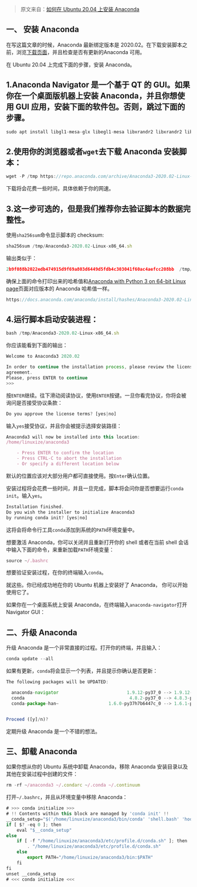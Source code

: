 > 原文来自：[如何在 Ubuntu 20.04 上安装 Anaconda](https://cloud.tencent.com/developer/beta/article/1649008)

## 一、 安装 Anaconda

在写这篇文章的时候，Anaconda 最新绑定版本是 2020.02。在下载安装脚本之前，浏览[下载页面](https://www.anaconda.com/products/individual)，并且检查是否有更新的Anaconda 可用。

在 Ubuntu 20.04 上完成下面的步骤，安装 Anaconda。

## 1.Anaconda Navigator 是一个基于 QT 的 GUI。如果你在一个桌面版机器上安装 Anaconda，并且你想使用 GUI 应用，安装下面的软件包。否则，跳过下面的步骤。

```javascript
sudo apt install libgl1-mesa-glx libegl1-mesa libxrandr2 libxrandr2 libxss1 libxcursor1 libxcomposite1 libasound2 libxi6 libxtst6
```

## 2.使用你的浏览器或者`wget`去下载 Anaconda 安装脚本：

```javascript
wget -P /tmp https://repo.anaconda.com/archive/Anaconda3-2020.02-Linux-x86_64.sh
```

下载将会花费一些时间，具体依赖于你的网速。

## 3.这一步可选的，但是我们推荐你去验证脚本的数据完整性。

使用`sha256sum`命令显示脚本的 checksum:

```javascript
sha256sum /tmp/Anaconda3-2020.02-Linux-x86_64.sh
```

输出类似于：

```javascript
2b9f088b2022edb474915d9f69a803d6449d5fdb4c303041f60ac4aefcc208bb  /tmp/Anaconda3-2020.02-Linux-x86_64.sh
```

确保上面的命令打印出来的哈希值和[Anaconda with Python 3 on 64-bit Linux page](https://docs.anaconda.com/anaconda/install/hashes/lin-3-64/)页面对应版本的 Anaconda 哈希值一样。

```javascript
https://docs.anaconda.com/anaconda/install/hashes/Anaconda3-2020.02-Linux-x86_64.sh-hash/
```

## 4.运行脚本启动安装进程：

```javascript
bash /tmp/Anaconda3-2020.02-Linux-x86_64.sh
```

你应该能看到下面的输出：

```javascript
Welcome to Anaconda3 2020.02

In order to continue the installation process, please review the license
agreement.
Please, press ENTER to continue
>>> 
```

按`ENTER`继续。往下滑动阅读协议，使用`ENTER`按键。一旦你看完协议，你将会被询问是否接受协议条款：

```javascript
Do you approve the license terms? [yes|no]
```

输入`yes`接受协议，并且你会被提示选择安装路径：

```javascript
Anaconda3 will now be installed into this location:
/home/linuxize/anaconda3

    - Press ENTER to confirm the location
    - Press CTRL-C to abort the installation
    - Or specify a different location below
```

默认的位置应该对大部分用户都可直接使用。按`Enter`确认位置。

安装过程将会花费一些时间，并且一旦完成，脚本将会问你是否想要运行`conda init`。输入`yes`。

```javascript
Installation finished.
Do you wish the installer to initialize Anaconda3
by running conda init? [yes|no]
```

这将会将命令行工具`conda`添加到系统的`PATH`环境变量中。

想要激活 Anaconda，你可以关闭并且重新打开你的 shell 或者在当前 shell 会话中输入下面的命令，来重新加载`PATH`环境变量：

```javascript
source ~/.bashrc
```

想要验证安装过程，在你的终端输入`conda`。

就这些。你已经成功地在你的 Ubuntu 机器上安装好了 Anaconda， 你可以开始使用它了。

如果你在一个桌面系统上安装 Anaconda，在终端输入`anaconda-navigator`打开Navigator GUI：

## 二、升级 Anaconda

升级 Anaconda 是一个非常直接的过程。打开你的终端，并且输入：

```javascript
conda update --all
```

如果有更新，`conda`将会显示一个列表，并且提示你确认是否更新：

```javascript
The following packages will be UPDATED:

  anaconda-navigator                          1.9.12-py37_0 --> 1.9.12-py37_1
  conda                                        4.8.2-py37_0 --> 4.8.3-py37_0
  conda-package-han~                   1.6.0-py37h7b6447c_0 --> 1.6.1-py37h7b6447c_0


Proceed ([y]/n)? 
```

定期升级 Anaconda 是一个不错的想法。

## 三、卸载 Anaconda

如果你想从你的 Ubuntu 系统中卸载 Anaconda，移除 Anaconda 安装目录以及其他在安装过程中创建的文件：

```javascript
rm -rf ~/anaconda3 ~/.condarc ~/.conda ~/.continuum
```

打开`~/.bashrc`，并且从环境变量中移除 Anaconda：

```javascript
# >>> conda initialize >>>
# !! Contents within this block are managed by 'conda init' !!
__conda_setup="$('/home/linuxize/anaconda3/bin/conda' 'shell.bash' 'hook' 2> /dev/null)"
if [ $? -eq 0 ]; then
    eval "$__conda_setup"
else
    if [ -f "/home/linuxize/anaconda3/etc/profile.d/conda.sh" ]; then
        . "/home/linuxize/anaconda3/etc/profile.d/conda.sh"
    else
        export PATH="/home/linuxize/anaconda3/bin:$PATH"
    fi
fi
unset __conda_setup
# <<< conda initialize <<<
```